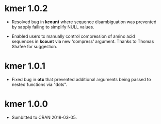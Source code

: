 # kmer 1.0.2

* Resolved bug in **kcount** where sequence disambiguation was prevented by 
  sapply failing to simplify NULL values.

* Enabled users to manually control compression of amino acid sequences 
  in **kcount** via new 'compress' argument. Thanks to Thomas Shafee for suggestion.

# kmer 1.0.1

* Fixed bug in **otu** that prevented additional arguments being passed to 
nested functions via "dots".


# kmer 1.0.0

* Sumbitted to CRAN 2018-03-05.
